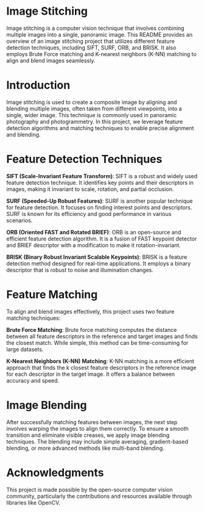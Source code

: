 # Image Stitching
Image stitching is a computer vision technique that involves combining multiple images into a single, panoramic image. This README provides an overview of an image stitching project that utilizes different feature detection techniques, including SIFT, SURF, ORB, and BRISK. It also employs Brute Force matching and K-nearest neighbors (K-NN) matching to align and blend images seamlessly.

# Introduction
Image stitching is used to create a composite image by aligning and blending multiple images, often taken from different viewpoints, into a single, wider image. This technique is commonly used in panoramic photography and photogrammetry. In this project, we leverage feature detection algorithms and matching techniques to enable precise alignment and blending.

# Feature Detection Techniques
**SIFT (Scale-Invariant Feature Transform)**:
SIFT is a robust and widely used feature detection technique. It identifies key points and their descriptors in images, making it invariant to scale, rotation, and partial occlusion.

**SURF (Speeded-Up Robust Features)**:
SURF is another popular technique for feature detection. It focuses on finding interest points and descriptors. SURF is known for its efficiency and good performance in various scenarios.

**ORB (Oriented FAST and Rotated BRIEF)**:
ORB is an open-source and efficient feature detection algorithm. It is a fusion of FAST keypoint detector and BRIEF descriptor with a modification to make it rotation-invariant.

**BRISK (Binary Robust Invariant Scalable Keypoints)**:
BRISK is a feature detection method designed for real-time applications. It employs a binary descriptor that is robust to noise and illumination changes.

# Feature Matching
To align and blend images effectively, this project uses two feature matching techniques:

**Brute Force Matching**: Brute force matching computes the distance between all feature descriptors in the reference and target images and finds the closest match. While simple, this method can be time-consuming for large datasets.

**K-Nearest Neighbors (K-NN) Matching**: K-NN matching is a more efficient approach that finds the k closest feature descriptors in the reference image for each descriptor in the target image. It offers a balance between accuracy and speed.

# Image Blending
After successfully matching features between images, the next step involves warping the images to align them correctly. To ensure a smooth transition and eliminate visible creases, we apply image blending techniques. The blending may include simple averaging, gradient-based blending, or more advanced methods like multi-band blending.

# Acknowledgments
This project is made possible by the open-source computer vision community, particularly the contributions and resources available through libraries like OpenCV.
